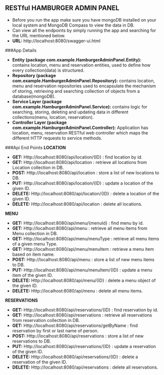 ## **RESTful HAMBURGER ADMIN PANEL**

* Before you run the app make sure you have mongoDB installed on your local system and MongoDB Compass to view the data in DB.
* Can view all the endpoints by simply running the app and searching for the URL mentioned below.
* **URL:** http://localhost:8080/swagger-ui.html

###App Details
* **Entity (package com.example.HamburgerAdminPanel.Entity):** contains location, menu and reservation entities, used to define how every collection(data) is structured. 
* **Repository (package com.example.HamburgerAdminPanel.Repository):** contains location, menu and reservation repositories used to encapsulate the mechanism of storing, retrieving and searching collection of objects from a database(mongoDB).
* **Service Layer (package com.example.HamburgerAdminPanel.Service):** contains logic for searching, storing, deleting and updating data in different collections(menu, location, reservation).
* **Controller Layer (package com.example.HamburgerAdminPanel.Controller):** Application has location, menu, reservation RESTful web controller which maps the different HTTP requests to service methods.

###Api End Points
**LOCATION**

 * **GET:** Http://localhost:8080/api/location/{ID} : find location by id.
 * **GET:** Http://localhost:8080/api/location : retrieve all locations from Location collection in DB.
 * **POST:** Http://localhost:8080/api/location : store a list of new locations to DB.
 * **PUT:** Http://localhost:8080/api/location/{ID} : update a location of the given ID.
 * **DELETE:** Http://localhost:8080/api/location/{ID} : delete a location of the given ID.
 * **DELETE:** Http://localhost:8080/api/location : delete all locations.

**MENU**

* **GET:** Http://localhost:8080/api/menu/{menuId} : find menu by id.
* **GET:** Http://localhost:8080/api/menu : retrieve all menu items from Menu collection in DB.
* **GET:** Http://localhost:8080/api/menu/menuType : retrieve all menu items of a given menu Type.
* **GET:** Http://localhost:8080/api/menu/menuItem : retrieve a menu item based on item name.  
* **POST:** Http://localhost:8080/api/menu : store a list of new menu items to DB.
* **PUT:** Http://localhost:8080/api/menu/menuItem/{ID} : update a menu item of the given ID.
* **DELETE:** Http://localhost:8080/api/menu/{ID} : delete a menu object of the given ID.
* **DELETE:** Http://localhost:8080/api/menu : delete all menu items.

**RESERVATIONS**

* **GET:** Http://localhost:8080/api/reservations/{ID} : find reservation by id.
* **GET:** Http://localhost:8080/api/reservations : retrieve all reservations from reservation collection in DB.
* **GET:** Http://localhost:8080/api/reservations/getByName : find reservation by first or last name of person.
* **POST:** Http://localhost:8080/api/reservations : store a list of new reservations to DB.
* **PUT:** Http://localhost:8080/api/reservations/{ID} : update a reservation of the given ID.
* **DELETE:** Http://localhost:8080/api/reservations/{ID} : delete a reservation of the given ID.
* **DELETE:** Http://localhost:8080/api/reservations : delete all reservations.